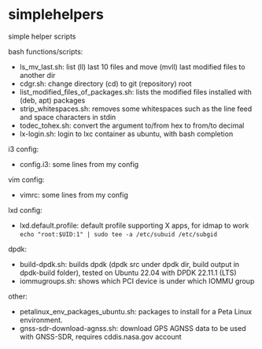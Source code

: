 # simplehelpers

simple helper scripts

bash functions/scripts:

* ls_mv_last.sh: list (ll) last 10 files and move (mvll) last <n> modified files to another dir
* cdgr.sh: change directory (cd) to git (repository) root 
* list_modified_files_of_packages.sh: lists the modified files installed with (deb, apt) packages
* strip_whitespaces.sh: removes some whitespaces such as the line feed and space characters in stdin
* todec_tohex.sh: convert the argument to/from hex to from/to decimal
* lx-login.sh: login to lxc container as ubuntu, with bash completion
  
i3 config:

* config.i3: some lines from my config

vim config:
* vimrc: some lines from my config

lxd config:
* lxd.default.profile: default profile supporting X apps, for idmap to work `echo "root:$UID:1" | sudo tee -a /etc/subuid /etc/subgid`

dpdk:
* build-dpdk.sh: builds dpdk (dpdk src under dpdk dir, build output in dpdk-build folder), tested on Ubuntu 22.04 with DPDK 22.11.1 (LTS)
* iommugroups.sh: shows which PCI device is under which IOMMU group

other:
 * petalinux_env_packages_ubuntu.sh: packages to install for a Peta Linux environment.
 * gnss-sdr-download-agnss.sh: download GPS AGNSS data to be used with GNSS-SDR, requires cddis.nasa.gov account
